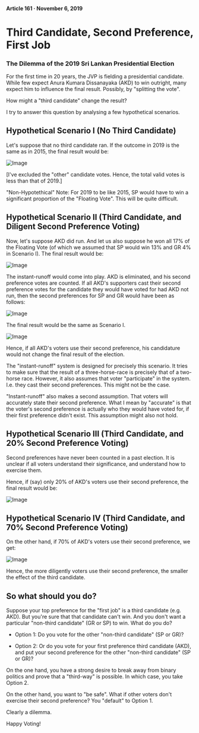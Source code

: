 #### Article 161 · November 6, 2019

# Third Candidate, Second Preference, First Job

### The Dilemma of the 2019 Sri Lankan Presidential Election

For the first time in 20 years, the JVP is fielding a presidential candidate. While few expect Anura Kumara Dissanayaka (AKD) to win outright, many expect him to influence the final result. Possibly, by "splitting the vote".

How might a "third candidate" change the result?

I try to answer this question by analysing a few hypothetical scenarios.

## Hypothetical Scenario I (No Third Candidate)

Let's suppose that no third candidate ran. If the outcome in 2019 is the same as in 2015, the final result would be:

![Image](https://cdn-images-1.medium.com/max/800/1*7MyTeoULhQ4KGadlzUGOBw.png)

[I've excluded the "other" candidate votes. Hence, the total valid votes is less than that of 2019.]

"Non-Hypotethical" Note: For 2019 to be like 2015, SP would have to win a significant proportion of the "Floating Vote". This will be quite difficult.

## Hypothetical Scenario II (Third Candidate, and Diligent Second Preference Voting)

Now, let's suppose AKD did run. And let us also suppose he won all 17% of the Floating Vote (of which we assumed that SP would win 13% and GR 4% in Scenario I). The final result would be:

![Image](https://cdn-images-1.medium.com/max/800/1*41mK7WQNZsrx9CRSGc6CVA.png)

The instant-runoff would come into play. AKD is eliminated, and his second preference votes are counted. If all AKD's supporters cast their second preference votes for the candidate they would have voted for had AKD not run, then the second preferences for SP and GR would have been as follows:

![Image](https://cdn-images-1.medium.com/max/800/1*B_NV1naaSXMp-BcAxgHbQQ.png)

The final result would be the same as Scenario I.

![Image](https://cdn-images-1.medium.com/max/800/1*0AYZMfMxQmUcDDPGTQn5aQ.png)

Hence, if all AKD's voters use their second preference, his candidature would not change the final result of the election.

The "instant-runoff" system is designed for precisely this scenario. It tries to make sure that the result of a three-horse-race is precisely that of a two-horse race. However, it also assumes that voter "participate" in the system. I.e. they cast their second preferences. This might not be the case.

"Instant-runoff" also makes a second assumption. That voters will accurately state their second preference. What I mean by "accurate" is that the voter's second preference is actually who they would have voted for, if their first preference didn't exist. This assumption might also not hold.

## Hypothetical Scenario III (Third Candidate, and 20% Second Preference Voting)

Second preferences have never been counted in a past election. It is unclear if all voters understand their significance, and understand how to exercise them.

Hence, if (say) only 20% of AKD's voters use their second preference, the final result would be:

![Image](https://cdn-images-1.medium.com/max/800/1*pC4V0TxRaPIDE7VWap3Tqg.png)

## Hypothetical Scenario IV (Third Candidate, and 70% Second Preference Voting)

On the other hand, if 70% of AKD's voters use their second preference, we get:

![Image](https://cdn-images-1.medium.com/max/800/1*fJ91G-8qtYqjs2YHaNWRJg.png)

Hence, the more diligently voters use their second preference, the smaller the effect of the third candidate.

## So what should you do?

Suppose your top preference for the "first job" is a third candidate (e.g. AKD). But you're sure that that candidate can't win. And you don't want a particular "non-third candidate" (GR or SP) to win. What do you do?

* Option 1: Do you vote for the other "non-third candidate" (SP or GR)?

* Option 2: Or do you vote for your first preference third candidate (AKD), and put your second preference for the other "non-third candidate" (SP or GR)?

On the one hand, you have a strong desire to break away from binary politics and prove that a "third-way" is possible. In which case, you take Option 2.

On the other hand, you want to "be safe". What if other voters don't exercise their second preference? You "default" to Option 1.

Clearly a dilemma.

Happy Voting!
